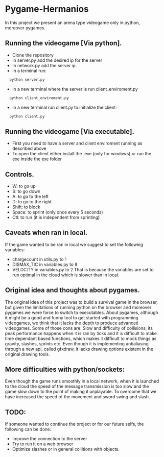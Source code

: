 # Pygame-Hermanios
In this project we present an arena type videogame only in python, moreover pygames.

## Running the videogame [Via python].
  - Clone the repository
  - In server.py add the desired ip for the server
  - In network.py add the server ip
  - In a terminal run:
  ```python
    python server.py
  ```
  - In a new terminal where the server is run client_enviroment.py
  ```python
    python client_enviroment.py
  ```
  - In a new terminal run client.py to initialize the client:
  ```python
    python client.py
  ```
 ## Running the videogame [Via executable].
  - First you need to have a server and client enviroment running as described above
  - To open the client either install the .exe (only for windows) or run the exe inside the exe folder
  
 ## Controls.
  - W: to go up
  - S: to go down
  - A: to go to the left
  - D: to go to the right
  - Shift: to block
  - Space: to sprint (only once every 5 seconds)
  - Ctl: to run (it is independent from sprinting)
  
## Caveats when ran in local.
If the game wanted to be ran in local we suggest to set the following variables:
  - chargecount in utils.py to 1
  - DISMAX_TIC in variables.py to 8
  - VELOCITY in variables.py to 2
That is because the variables are set to run optimal in the cloud which is slower than in local.

## Original idea and thoughts about pygames.
The original idea of this project was to build a survival game in the browser, but given the limitations of running python on the browser
and moreover pygames we were force to switch to executables.
About pygames, although it might be a good and funny tool to get started with programming videogames, we think that it lacks the depth
to produce advanced videogames. Some of those cons are: Slow and difficulty of collisions; its peak performance happens when it is ran by ticks and
it is difficult to make time dependant based functions, which makes it difficult to mock things as gravity, slashes, sprints etc.
Even though it is implementing antialiasing through a new api, called gfxdraw, it lacks drawing options existent in the original drawing tools.

## More difficulties with python/sockets:
Even though the game runs smoothly in a local network, when it is launched to the cloud the speed of the message transmission is too slow and
the game slow down to the point of making it unplayable. To overcome that we have increased the speed of the movement and sword swing and slash.

## TODO:
If someone wanted to continue the project or for our future selfs, the following can be done:
  - Improve the connection to the server
  - Try to run it on a web browser
  - Optimize slashes or in general collitions with objects.

